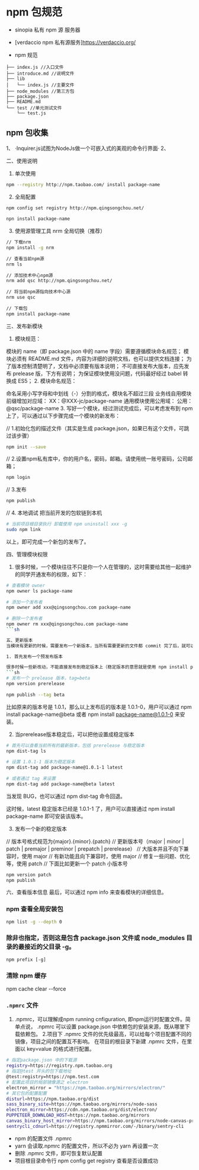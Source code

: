 # npm 包规范

- sinopia 私有 npm 源 服务器
- [verdaccio npm 私有源服务]https://verdaccio.org/

- npm 规范
```shell
├── index.js //入口文件
├── introduce.md //说明文件
├── lib
│   └── index.js //主要文件
├── node_modules //第三方包
├── package.json 
├── README.md 
└── test //单元测试文件
    └── test.js

```

## npm 包收集

1、 ·Inquirer.js试图为NodeJs做一个可嵌入式的美观的命令行界面·
2、

二、使用说明
1. 单次使用
```sh
npm --registry http://npm.taobao.com/ install package-name
```
2. 全局配置
```sh
npm config set registry http://npm.qingsongchou.net/
 
npn install package-name
```

3. 使用源管理工具 nrm 全局切换（推荐）
```sh
// 下载nrm
npm install -g nrm
 
// 查看当前npm源
nrm ls
 
// 添加技术中心npm源
nrm add qsc http://npm.qingsongchou.net/
 
// 将当前npm源指向技术中心源
nrm use qsc
 
// 下载包
npm install package-name
```

三、发布新模块
1. 模块规范：

模块的 name（即 package.json 中的 name 字段）需要遵循模块命名规范；
模块必须有 README.md 文件，内容为详细的说明文档，也可以提供文档连接；
为了版本控制清楚明了，文档中必须要有版本说明；
不可直接发布大版本，应先发布 prelease 版，下方有说明；
为保证模块使用没问题，代码最好经过 babel 转换成 ES5；
2. 模块命名规范：

命名采用小写字母和中划线（-）分割的格式，模块名不超过三段
业务线自用模块前缀增加对应域：
XX：@XXX-jc/package-name
通用模块使用公用域：
公用：@qsc/package-name
3. 写好一个模块，经过测试完成后，可以考虑发布到 npm 上了，可以通过以下步骤完成一个模块的新发布：

// 1.初始化包的描述文件（其实是生成  package.json，如果已有这个文件，可跳过该步骤）
```sh
npm init --save
 ```
// 2.设置npm私有库中，你的用户名，密码，邮箱。请使用统一账号密码，公司邮箱；
```sh
npm login
 ```
// 3.发布
```sh
npm publish
```

// 4. 本地调试 把当前开发的包软链到本机
```sh
# 当前项目根目录执行 卸载使用 npm uninstall xxx -g
sudo npm link
```
以上，即可完成一个新包的发布了。



四、管理模块权限
1. 很多时候，一个模块往往不只是你一个人在管理的，这时需要给其他一起维护的同学开通发布的权限，如下：
```sh
# 查看模块 owner
npm owner ls package-name
 
# 添加一个发布者
npm owner add xxx@qingsongchou.com package-name
 
# 删除一个发布者
npm owner rm xxx@qingsongchou.com package-name
```sh

五、更新版本
当模块有更新的时候，需要发布一个新版本，当所有需要更新的文件都 commit 完了后，就可以更新到 npm 了。

1. 首先发布一个预发布版本

很多时候一些新改动，不能直接发布到稳定版本上（稳定版本的意思就是使用 npm install package-name 即可下载的最新版本），这时可以发布一个 “预发布版本“，不会影响到稳定版本。
```sh
# 发布一个 prelease 版本，tag=beta
npm version prerelease
 
npm publish --tag beta
```
比如原来的版本号是 1.0.1，那么以上发布后的版本是 1.0.1-0，用户可以通过 npm install package-name@beta 或者 npm install package-name@1.0.1-0 来安装。



2. 当prerelease版本稳定后，可以把他设置成稳定版本
```sh
# 首先可以查看当前所有的最新版本，包括 prerelease 与稳定版本
npm dist-tag ls
 
# 设置 1.0.1-1 版本为稳定版本
npm dist-tag add package-name@1.0.1-1 latest
 
# 或者通过 tag 来设置
npm dist-tag add package-name@beta latest
```
当发现 BUG，也可以通过 npm dist-tag 命令回退。

这时候，latest 稳定版本已经是 1.0.1-1 了，用户可以直接通过 npm install package-name 即可安装该版本。



3. 发布一个新的稳定版本

// 版本号格式规范为{major}.{minor}.{patch}
// 更新版本号（major | minor | patch | premajor | preminor | prepatch | prerelease）
// 大版本并且不向下兼容时，使用 major
// 有新功能且向下兼容时，使用 major
// 修复一些问题、优化等，使用 patch
// 下面比如更新一个 patch 小版本号
```sh
npm version patch
npm publish
```

六、查看版本信息
最后，可以通过 npm info 来查看模块的详细信息。


### npm 查看全局安装包
```sh
npm list -g --depth 0
```

### 除非也指定，否则这是包含 package.json 文件或 node_modules 目录的最接近的父目录 -g。
```
npm prefix [-g]
```

###  清除 npm 缓存
npm cache clear --force

### `.npmrc` 文件
1. .npmrc，可以理解成npm running cnfiguration, 即npm运行时配置文件。简单点说， .npmrc 可以设置 package.json 中依赖包的安装来源，既从哪里下载依赖包。
2.项目下 .npmrc 文件的优先级最高，可以给每个项目配置不同的镜像，项目之间的配置互不影响。
   在项目的根目录下新建 .npmrc 文件，在里面以 key=value 的格式进行配置。
```sh
# 指定package.json 中的下载源
registry=https://registry.npm.taobao.org
# 指定@test 开头的包下载地址
@test:registry=https://npm.test.com
# 配置此项目的局部镜像源之 electron
electron_mirror = "https://npm.taobao.org/mirrors/electron/"
# 其它包的配置配置
disturl=https://npm.taobao.org/dist
sass_binary_site=https://npm.taobao.org/mirrors/node-sass
electron_mirror=https://cdn.npm.taobao.org/dist/electron/
PUPPETEER_DOWNLOAD_HOST=https://npm.taobao.org/mirrors
canvas_binary_host_mirror=https://npm.taobao.org/mirrors/node-canvas-prebuilt/
sentrycli_cdnurl=https://registry.npmmirror.com/-/binary/sentry-cli
```

- npm 的配置文件 .npmrc
- yarn 会读取.npmrc 的配置文件，所以不必为 yarn 再设置一次
- 删除 .npmrc 文件，即可恢复默认配置
- 项目根目录命令行 npm config get registry 查看是否设置成功




